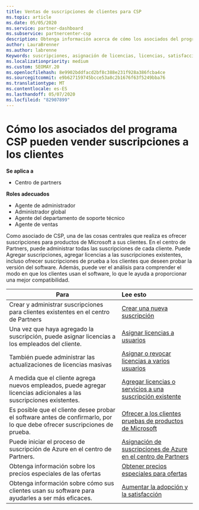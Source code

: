 ```yaml
---
title: Ventas de suscripciones de clientes para CSP
ms.topic: article
ms.date: 05/05/2020
ms.service: partner-dashboard
ms.subservice: partnercenter-csp
description: Obtenga información acerca de cómo los asociados del programa CSP pueden vender suscripciones a los clientes y administrarlas a través del centro de Partners.
author: LauraBrenner
ms.author: labrenne
Keywords: suscripciones, asignación de licencias, licencias, satisfacción del cliente, suscripciones de Azure
ms.localizationpriority: medium
ms.custom: SEOMAY.20
ms.openlocfilehash: 8e9902bddfacd2bf8c388e231f928a386fcba4ce
ms.sourcegitcommit: e9b627159745bcce53a8c2b1676f63f5249bba76
ms.translationtype: MT
ms.contentlocale: es-ES
ms.lasthandoff: 05/07/2020
ms.locfileid: "82907899"
---
```

# <a name="how-csp-program-partners-can-sell-subscriptions-to-customers"></a>Cómo los asociados del programa CSP pueden vender suscripciones a los clientes

**Se aplica a**

-  Centro de partners

**Roles adecuados**

- Agente de administrador
- Administrador global
- Agente del departamento de soporte técnico
- Agente de ventas

Como asociado de CSP, una de las cosas centrales que realiza es ofrecer suscripciones para productos de Microsoft a sus clientes. En el centro de Partners, puede administrar todas las suscripciones de cada cliente. Puede Agregar suscripciones, agregar licencias a las suscripciones existentes, incluso ofrecer suscripciones de prueba a los clientes que deseen probar la versión del software. Además, puede ver el análisis para comprender el modo en que los clientes usan el software, lo que le ayuda a proporcionar una mejor compatibilidad.

|**Para**   |**Lee esto**   |
|----------------------|:----------------------|
|Crear y administrar suscripciones para clientes existentes en el centro de Partners|[Crear una nueva suscripción](create-a-new-subscription.md)|
|Una vez que haya agregado la suscripción, puede asignar licencias a los empleados del cliente.  |[Asignar licencias a usuarios](assign-licenses-to-users.md)|
|También puede administrar las actualizaciones de licencias masivas   |[Asignar o revocar licencias a varios usuarios](bulk-license-provisioning-for-multiple-users.md)|
|A medida que el cliente agrega nuevos empleados, puede agregar licencias adicionales a las suscripciones existentes.   |[Agregar licencias o servicios a una suscripción existente](add-licenses-or-services-to-an-existing-subscription.md)|
|Es posible que el cliente desee probar el software antes de confirmarlo, por lo que debe ofrecer suscripciones de prueba.    |[Ofrecer a los clientes pruebas de productos de Microsoft](offer-your-customers-trials-of-microsoft-products.md)|
|Puede iniciar el proceso de suscripción de Azure en el centro de Partners.   |[Asignación de suscripciones de Azure en el centro de Partners](assign-azure-subscriptions.md)|
|Obtenga información sobre los precios especiales de las ofertas   |[Obtener precios especiales para ofertas](get-special-pricing-for-offers.md)|
|Obtenga información sobre cómo sus clientes usan su software para ayudarles a ser más eficaces.   | [Aumentar la adopción y la satisfacción](increasing-adoption-and-satisfaction.md)   |

